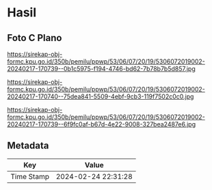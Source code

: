 # Hasil

## Foto C Plano

https://sirekap-obj-formc.kpu.go.id/350b/pemilu/ppwp/53/06/07/20/19/5306072019002-20240217-170739--0b1c5975-f194-4746-bd62-7b78b7b5d857.jpg

https://sirekap-obj-formc.kpu.go.id/350b/pemilu/ppwp/53/06/07/20/19/5306072019002-20240217-170740--75dea841-5509-4ebf-9cb3-119f7502c0c0.jpg

https://sirekap-obj-formc.kpu.go.id/350b/pemilu/ppwp/53/06/07/20/19/5306072019002-20240217-170739--6f9fc0af-b67d-4e22-9008-327bea2487e6.jpg


## Metadata

| Key        | Value               |
| ---------- | ------------------- |
| Time Stamp | 2024-02-24 22:31:28 |



